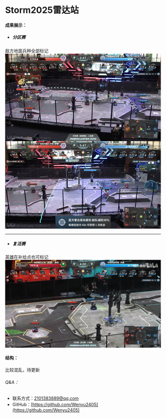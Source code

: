 # **Storm2025雷达站**

#### 成果展示：

- ##### 分区赛  
敌方地面兵种全部标记  
![](images-2025/1.jpeg)

------

- ##### 复活赛  
英雄在补给点也可标记  
![](images-2025/2.png)

#### 结构：
比较混乱，待更新

###### Q&A：
- 联系方式：2101383889@qq.com  
- GitHub：[https://github.com/Wenyu2405](https://github.com/Wenyu2405)

